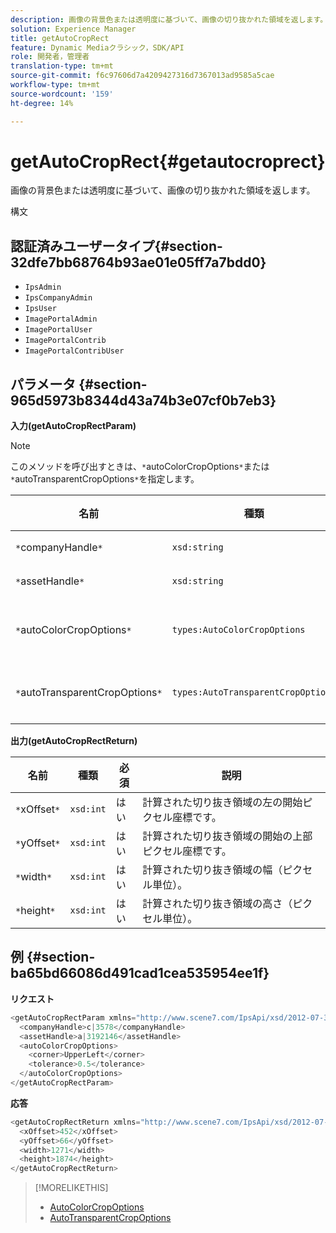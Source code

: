 ```yaml
---
description: 画像の背景色または透明度に基づいて、画像の切り抜かれた領域を返します。
solution: Experience Manager
title: getAutoCropRect
feature: Dynamic Mediaクラシック，SDK/API
role: 開発者，管理者
translation-type: tm+mt
source-git-commit: f6c97606d7a4209427316d7367013ad9585a5cae
workflow-type: tm+mt
source-wordcount: '159'
ht-degree: 14%

---
```



# getAutoCropRect{#getautocroprect}

画像の背景色または透明度に基づいて、画像の切り抜かれた領域を返します。

構文

## 認証済みユーザータイプ{#section-32dfe7bb68764b93ae01e05ff7a7bdd0}

* `IpsAdmin`
* `IpsCompanyAdmin`
* `IpsUser`
* `ImagePortalAdmin`
* `ImagePortalUser`
* `ImagePortalContrib`
* `ImagePortalContribUser`

## パラメータ {#section-965d5973b8344d43a74b3e07cf0b7eb3}

**入力(getAutoCropRectParam)**

>[!NOTE]
>
>このメソッドを呼び出すときは、`*`autoColorCropOptions`*`または`*`autoTransparentCropOptions`*`を指定します。

| 名前 | 種類 | 必須 | 説明 |
|---|---|---|---|
| `*`companyHandle`*` | `xsd:string` | はい | 操作するアセットを含む会社へのハンドル。 |
| `*`assetHandle`*` | `xsd:string` | はい | 操作するアセットのハンドル。 |
| `*`autoColorCropOptions`*` | `types:AutoColorCropOptions` | いいえ | 色に基づいて切り抜き長方形を計算します。 [AutoColorCropOptions](../../../types/c-data-types/r-auto-color-crop-options.md#reference-976c3a1f8e47473cae016a4e9e09e4a6)を参照してください。 |
| `*`autoTransparentCropOptions`*` | `types:AutoTransparentCropOptions` | いいえ | 透明度に基づいて切り抜き長方形を計算します。 [AutoTransparentCropOptions](../../../types/c-data-types/r-auto-transparent-crop-options.md#reference-f4460b3bdf814f4c85e4f097ea4e6e2b)を参照してください。 |

**出力(getAutoCropRectReturn)**

| 名前 | 種類 | 必須 | 説明 |
|---|---|---|---|
| `*`xOffset`*` | `xsd:int` | はい | 計算された切り抜き領域の左の開始ピクセル座標です。 |
| `*`yOffset`*` | `xsd:int` | はい | 計算された切り抜き領域の開始の上部ピクセル座標です。 |
| `*`width`*` | `xsd:int` | はい | 計算された切り抜き領域の幅（ピクセル単位）。 |
| `*`height`*` | `xsd:int` | はい | 計算された切り抜き領域の高さ（ピクセル単位）。 |

## 例 {#section-ba65bd66086d491cad1cea535954ee1f}

**リクエスト**

```java
<getAutoCropRectParam xmlns="http://www.scene7.com/IpsApi/xsd/2012-07-31-beta">
  <companyHandle>c|3578</companyHandle>
  <assetHandle>a|3192146</assetHandle>
  <autoColorCropOptions>
    <corner>UpperLeft</corner>
    <tolerance>0.5</tolerance>
  </autoColorCropOptions>
</getAutoCropRectParam>
```

**応答**

```java
<getAutoCropRectReturn xmlns="http://www.scene7.com/IpsApi/xsd/2012-07-31-beta">
  <xOffset>452</xOffset>
  <yOffset>66</yOffset>
  <width>1271</width>
  <height>1874</height>
</getAutoCropRectReturn>
```

>[!MORELIKETHIS]
>
>* [AutoColorCropOptions](../../../types/c-data-types/r-auto-color-crop-options.md#reference-976c3a1f8e47473cae016a4e9e09e4a6)
>* [AutoTransparentCropOptions](../../../types/c-data-types/r-auto-transparent-crop-options.md#reference-f4460b3bdf814f4c85e4f097ea4e6e2b)

